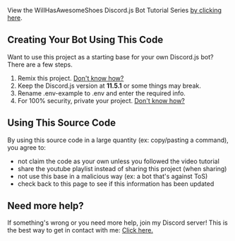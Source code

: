 View the WillHasAwesomeShoes Discord.js Bot Tutorial Series [by clicking here](https://www.youtube.com/playlist?list=PLAN8eO5m1qz9oeE4UkgOtXdh4tmNoxN87).

Creating Your Bot Using This Code
-------------------
Want to use this project as a starting base for your own Discord.js bot? There are a few steps.
1) Remix this project. [Don't know how?](https://glitch.com/help/remix)
2) Keep the Discord.js version at **11.5.1** or some things may break.
3) Rename .env-example to .env and enter the required info.
4) For 100% security, private your project. [Don't know how?](https://glitch.com/help/privateproject)

Using This Source Code
------------

By using this source code in a large quantity (ex: copy/pasting a command), you agree to:

- not claim the code as your own unless you followed the video tutorial
- share the youtube playlist instead of sharing this project (when sharing)
- not use this base in a malicious way (ex: a bot that's against ToS)
- check back to this page to see if this information has been updated

Need more help?
------------
If something's wrong or you need more help, join my Discord server! 
This is the best way to get in contact with me: [Click here.](https://willm.xyz/dis)

